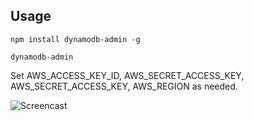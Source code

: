 ## Usage

```
npm install dynamodb-admin -g
```

```
dynamodb-admin
```

Set AWS_ACCESS_KEY_ID, AWS_SECRET_ACCESS_KEY, AWS_SECRET_ACCESS_KEY, AWS_REGION as needed.

![Screencast](https://d3vv6lp55qjaqc.cloudfront.net/items/2S1m213N1o2L231e011o/Screen%20Recording%202016-10-17%20at%2001.11%20PM.gif?X-CloudApp-Visitor-Id=ab2071d5f76f8504ab6d3070d8a2c5c3&v=e6056da9)
